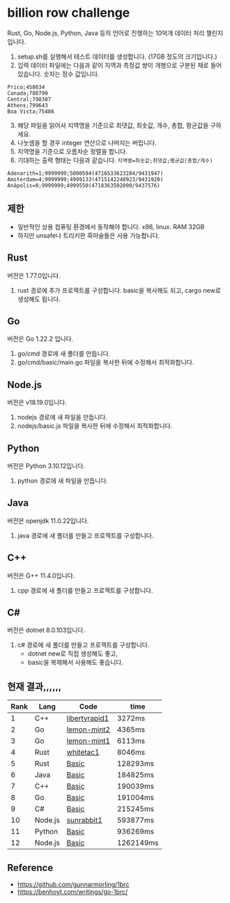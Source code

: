 # billion row challenge

Rust, Go, Node.js, Python, Java 등의 언어로 진행하는 10억개 데이터 처리 챌린지입니다.

1. setup.sh를 실행해서 테스트 데이터를 생성합니다. (17GB 정도의 크기입니다.)
2. 입력 데이터 파일에는 다음과 같이 지역과 측정값 쌍이 개행으로 구분된 채로 들어있습니다. 숫자는 정수 값입니다.

```
Prico;458634
Canada;780790
Central;798387
Athens;799643
Boa Vista;75486
```

3. 해당 파일을 읽어서 지역명을 기준으로 최댓값, 최솟값, 개수, 총합, 평균값을 구하세요.
4. 나눗셈을 할 경우 integer 연산으로 나머지는 버립니다.
5. 지역명을 기준으로 오름차순 정렬을 합니다.
6. 기대하는 출력 형태는 다음과 같습니다. `지역명=최솟값;최댓값;평균값(총합/개수)`

```
Adenarith=1;9999999;5000594(4716533623284/9431947)
Amsterdam=4;9999999;4999133(4715142248923/9431920)
Anápolis=0;9999999;4999550(4718363502090/9437576)
```

## 제한

- 일반적인 상용 컴퓨팅 환경에서 동작해야 합니다. x86, linux. RAM 32GB
- 하지만 unsafe나 트리키한 흑마술들은 사용 가능합니다.

## Rust

버전은 1.77.0입니다.
1. rust 경로에 추가 프로젝트를 구성합니다. basic을 복사해도 되고, cargo new로 생성해도 됩니다.

## Go

버전은 Go 1.22.2 입니다.
1. go/cmd 경로에 새 폴더를 만듭니다.
2. go/cmd/basic/main.go 파일을 복사한 뒤에 수정해서 최적화합니다.

## Node.js

버전은 v18.19.0입니다.
1. nodejs 경로에 새 파일을 만듭니다.
2. nodejs/basic.js 파일을 복사한 뒤에 수정해서 최적화합니다.

## Python
버전은 Python 3.10.12입니다.
1. python 경로에 새 파일을 만듭니다.

## Java
버전은 openjdk 11.0.22입니다.
1. java 경로에 새 폴더를 만들고 프로젝트를 구성합니다.

## C++
버전은 G++ 11.4.0입니다.
1. cpp 경로에 새 폴더를 만들고 프로젝트를 구성합니다.

## C#
버전은 dotnet 8.0.103입니다.
1. c# 경로에 새 폴더를 만들고 프로젝트를 구성합니다.
   -  dotnet new로 직접 생성해도 좋고,
   -  basic을 복제해서 사용해도 좋습니다.

## 현재 결과,,,,,,

| Rank | Lang    | Code                                          | time      |
| ---- | ------- | --------------------------------------------- | --------- |
| 1    | C++     | [libertyrapid1](./cpp/libertyrapid1/main.cpp) | 3272ms    |
| 2    | Go      | [lemon-mint2](./go/cmd/lemon-mint2/main.go)   | 4365ms    |
| 3    | Go      | [lemon-mint1](./go/cmd/lemon-mint1/main.go)   | 6113ms    |
| 4    | Rust    | [whitetac1](./rust/whitetac1/src/main.rs)     | 8046ms    |
| 5    | Rust    | [Basic](./rust/basic/src/main.rs)             | 128293ms  |
| 6    | Java    | [Basic](./java/basic/Main.java)               | 184825ms  |
| 7    | C++     | [Basic](./cpp/basic/main.cpp)                 | 190039ms  |
| 8    | Go      | [Basic](./go/cmd/basic/main.go)               | 191004ms  |
| 9    | C#      | [Basic](./c#/basic/main.cpp)                  | 215245ms  |
| 10   | Node.js | [sunrabbit1](./nodejs/sunrabbit1/index.js)    | 593877ms  |
| 11   | Python  | [Basic](./python/basic.py)                    | 936269ms  |
| 12   | Node.js | [Basic](./nodejs/basic.js)                    | 1262149ms |

## Reference

- https://github.com/gunnarmorling/1brc
- https://benhoyt.com/writings/go-1brc/
